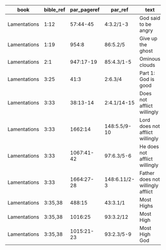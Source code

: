 <!--
https://urantia-book.org/urantiabook/bible_refs/Lamentations_1.html
bible_ref = Bible Chapter:Vers
par_pageref = UB 1st English Edition Page:Line
par_ref = UB Paper:Sec:Ppgh
type = See _readme
-->

| book         | bible_ref | par_pageref | par_ref      | text                              | type |
| ------------ | --------- | ----------- | ------------ | --------------------------------- | ---- |
| Lamentations | 1:12      | 57:44-45    | 4:3.2/1-3    | God said to be angry              | C    |
| Lamentations | 1:19      | 954:8       | 86:5.2/5     | Give up the ghost                 | R    |
| Lamentations | 2:1       | 947:17-19   | 85:4.3/1-5   | Ominous clouds                    | C    |
| Lamentations | 3:25      | 41:3        | 2:6.3/4      | Part 1: God is good                 | R    |
| Lamentations | 3:33      | 38:13-14    | 2:4.1/14-15  | Does not afflict willingly        | R    |
| Lamentations | 3:33      | 1662:14     | 148:5.5/9-10 | Lord does not afflict willingly   | R    |
| Lamentations | 3:33      | 1067:41-42  | 97:6.3/5-6   | He does not afflict willingly     | R    |
| Lamentations | 3:33      | 1664:27-28  | 148:6.11/2-3 | Father does not willingly afflict | C    |
| Lamentations | 3:35,38   | 488:15      | 43:3.1/1     | Most Highs                        | C    |
| Lamentations | 3:35,38   | 1016:25     | 93:3.2/12    | Most High                         | C    |
| Lamentations | 3:35,38   | 1015:21-23  | 93:2.3/5-9   | Most High God                     | C    |
